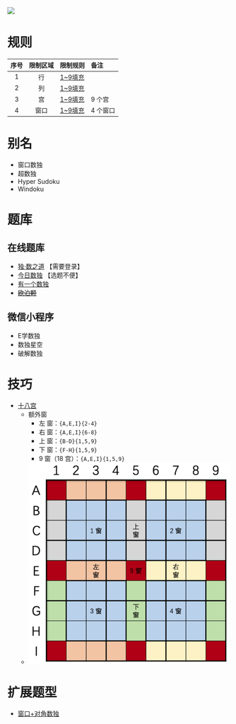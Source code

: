 ![](https://cn.sudoku.today/pic/windoku/9939_426764.png)

# 规则

| 序号  | 限制区域 | 限制规则    | 备注    |
|:---:|:----:|:--------|:------|
|  1  |  行   | [1~9填充] |       |
|  2  |  列   | [1~9填充] |       |
|  3  |  宫   | [1~9填充] | 9 个宫  |
|  4  |  窗口  | [1~9填充] | 4 个窗口 |

# 别名

- 窗口数独
- 超数独
- Hyper Sudoku
- Windoku

# 题库

## 在线题库

- [独·数之道](http://www.sudokufans.org.cn/lx/game.index.php?type=win) 【需要登录】
- [今日数独](https://cn.sudoku.today/g-windoku/) 【选题不便】
- [有一个数独](https://shudu.one/hyper-sudoku.php)
- ~~[欧泊颗]~~

## 微信小程序

- E学数独
- 数独星空
- 破解数独

# 技巧

- [十八宫](https://www.bilibili.com/read/cv10045615)
    - 额外窗
        - 左 窗：`{A,E,I}{2-4}`
        - 右 窗：`{A,E,I}{6-8}`
        - 上 窗：`{B-D}{1,5,9}`
        - 下 窗：`{F-H}{1,5,9}`
        - 9 窗（18 宫）：`{A,E,I}{1,5,9}`
    - ![](../../../../../images/position/窗口数独.png)

# 扩展题型

- [窗口+对角数独](../../../混合类/窗口+对角数独.md)

[1~9填充]: ../../../../../rules.md#1~9填充

[欧泊颗]: https://www.oubk.com/sudoku/windoku-3x3-0.html?level=5